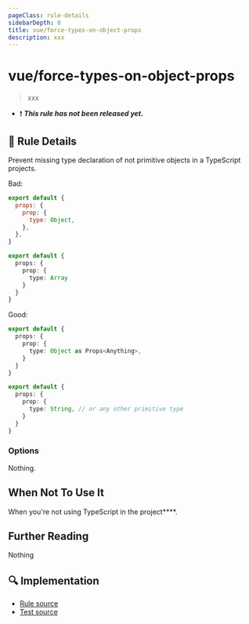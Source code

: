 ```yaml
---
pageClass: rule-details
sidebarDepth: 0
title: vue/force-types-on-object-props
description: xxx
---
```

# vue/force-types-on-object-props

> xxx

- :exclamation: <badge text="This rule has not been released yet." vertical="middle" type="error"> ***This rule has not been released yet.*** </badge>

## :book: Rule Details

Prevent missing type declaration of not primitive objects in a TypeScript projects.

Bad:

<eslint-code-block :rules="{'vue/force-types-on-object-props': ['error']}">

```js
export default {
  props: {
    prop: {
      type: Object,
    },
  },
}
```

</eslint-code-block>

<eslint-code-block :rules="{'vue/force-types-on-object-props': ['error']}">

```ts
export default {
  props: {
    prop: {
      type: Array
    }
  }
}
```

</eslint-code-block>

Good:

<eslint-code-block :rules="{'vue/force-types-on-object-props': ['error']}">

```ts
export default {
  props: {
    prop: {
      type: Object as Props<Anything>,
    }
  }
}
```

</eslint-code-block>

<eslint-code-block :rules="{'vue/force-types-on-object-props': ['error']}">

```ts
export default {
  props: {
    prop: {
      type: String, // or any other primitive type
    }
  }
}
```

</eslint-code-block>


### Options

Nothing.

## When Not To Use It

When you're not using TypeScript in the project****.

## Further Reading

Nothing

## :mag: Implementation

- [Rule source](https://github.com/vuejs/eslint-plugin-vue/blob/master/lib/rules/force-types-on-object-props.js)
- [Test source](https://github.com/vuejs/eslint-plugin-vue/blob/master/tests/lib/rules/force-types-on-object-props.js)
